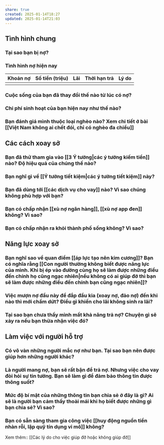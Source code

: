 ```yaml
---
share: true
created: 2025-01-14T18:27
updated: 2025-01-14T21:03
---
```

## Tình hình chung
### Tại sao bạn bị nợ? 
### Tình hình nợ hiện nay
| Khoản nợ | Số tiền (triệu) | Lãi | Thời hạn trả | Lý do |
| -------- | --------------- | --- | ------------ | ----- |
|          |                 |     |              |       |

### Cuộc sống của bạn đã thay đổi thế nào từ lúc có nợ?
### Chi phí sinh hoạt của bạn hiện nay như thế nào?
### Bạn đánh giá mình thuộc loại nghèo nào? Xem chi tiết ở bài [[Việt Nam không ai chết đói, chỉ có nghèo đa chiều]]

## Các cách xoay sở
### Bạn đã thử tham gia vào [[3 Ý tưởng|các ý tưởng kiếm tiền]] nào? Độ hiệu quả của chúng thế nào?
### Bạn nghĩ gì về [[Ý tưởng tiết kiệm|các ý tưởng tiết kiệm]] này?
### Bạn đã dùng tới [[các dịch vụ cho vay]] nào? Vì sao chúng không phù hợp với bạn?
### Bạn có chấp nhận [[xù nợ ngân hàng]], [[xù nợ app đen]] không? Vì sao?
### Bạn có chấp nhận ra khỏi thành phố sống không? Vì sao?

## Năng lực xoay sở
### Bạn nghĩ sao về quan điểm [[áp lực tạo nên kim cương]]? Bạn có nghĩa rằng [[Con người thường không biết được năng lực của mình. Khi bị ép vào đường cùng họ sẽ làm được những điều đến chính họ cũng ngạc nhiên|nếu không có ai giúp đỡ thì bạn sẽ làm được những điều đến chính bạn cũng ngạc nhiên]]?
### Việc mượn nợ đầu này để đắp đầu kia (xoay nợ, đảo nợ) đến khi nào thì mới chấm dứt? Điều gì khiến cho lãi không sinh ra lãi?
### Tại sao bạn chưa thấy mình mất khả năng trả nợ? Chuyện gì sẽ xảy ra nếu bạn thừa nhận việc đó?

## Làm việc với người hỗ trợ
### Có vô vàn những người mắc nợ như bạn. Tại sao bạn nên được giúp hơn những người khác?
### Là người mang nợ, bạn sẽ rất bận để trả nợ. Nhưng việc cho vay đòi hỏi sự tin tưởng. Bạn sẽ làm gì để đảm bảo thông tin được thông suốt?
### Mức độ bí mật của những thông tin bạn chia sẻ ở đây là gì? Ai sẽ là người bạn cảm thấy thoải mái khi họ biết được những gì bạn chia sẻ? Vì sao?
### Bạn có sẵn sàng tham gia công việc [[huy động nguồn tiền nhàn rỗi, lập quỹ tín dụng vi mô]] không?

Xem thêm:: [[Các lý do cho việc giúp đỡ hoặc không giúp đỡ]]
